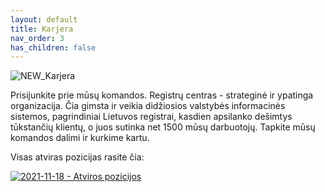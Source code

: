 ```yaml
---
layout: default
title: Karjera
nav_order: 3
has_children: false
---
```

![NEW_Karjera](https://user-images.githubusercontent.com/39025147/142410528-f7cdd990-5d14-4be9-9968-d470b0bb3e58.png)
<p class="lined">Prisijunkite prie mūsų komandos. Registrų centras - strateginė ir ypatinga organizacija. Čia gimsta ir veikia didžiosios valstybės informacinės sistemos, pagrindiniai Lietuvos registrai, kasdien apsilanko dešimtys tūkstančių klientų, o juos sutinka net 1500 mūsų darbuotojų. Tapkite mūsų komandos dalimi ir kurkime kartu.


Visas atviras pozicijas rasite čia:</p>

<a href="https://www.registrucentras.lt/karjera/" target="_blank" class="link">![2021-11-18 - Atviros pozicijos](https://user-images.githubusercontent.com/39025147/142410626-eeb3119c-8e0a-4d60-8e19-cc3ce00d0c57.png)</a>
